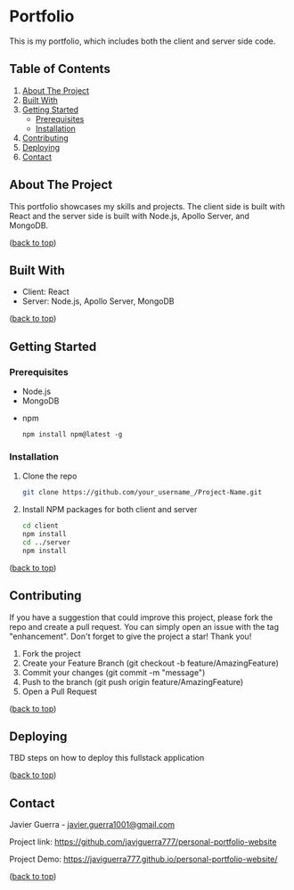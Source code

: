# Portfolio
<a name="top"></a>

This is my portfolio, which includes both the client and server side code.

## Table of Contents

1. [About The Project](#about-the-project)
2. [Built With](#built-with)
3. [Getting Started](#getting-started)
   - [Prerequisites](#prerequisites)
   - [Installation](#installation)
4. [Contributing](#contributing)
5. [Deploying](#deploying)
6. [Contact](#contact)

## About The Project

This portfolio showcases my skills and projects. The client side is built with React and the server side is built with Node.js, Apollo Server, and MongoDB.
<p align="left">(<a href="#top">back to top</a>)</p>


## Built With

- Client: React
- Server: Node.js, Apollo Server, MongoDB
<p align="left">(<a href="#top">back to top</a>)</p>

## Getting Started

### Prerequisites
- Node.js
- MongoDB
* npm
  ```
  npm install npm@latest -g
  ```

### Installation

1. Clone the repo
   ```sh
   git clone https://github.com/your_username_/Project-Name.git
   ```
2. Install NPM packages for both client and server
    ```sh
    cd client
    npm install
    cd ../server
    npm install
    ```
<p align="left">(<a href="#top">back to top</a>)</p>

## Contributing
If you have a suggestion that could improve this project, please fork the repo and create a pull request. You can simply open an issue with the tag "enhancement". Don't forget to give the project a star! Thank you!

1. Fork the project
2. Create your Feature Branch (git checkout -b feature/AmazingFeature)
3. Commit your changes (git commit -m "message")
4. Push to the branch (git push origin feature/AmazingFeature)
5. Open a Pull Request
<p align="left">(<a href="#top">back to top</a>)</p>

## Deploying
TBD steps on how to deploy this fullstack application
<p align="left">(<a href="#top">back to top</a>)</p>


## Contact
<a name="contact"></a>
Javier Guerra - javier.guerra1001@gmail.com

Project link: https://github.com/javiguerra777/personal-portfolio-website

Project Demo: https://javiguerra777.github.io/personal-portfolio-website/
<p align="left">(<a href="#top">back to top</a>)</p>